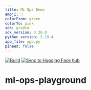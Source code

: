 ```yaml
---
title: ML Ops Demo
emoji: 🏃
colorFrom: green
colorTo: pink
sdk: gradio
sdk_version: 3.30.0
python_version: 3.10.4
app_file: app.py
pineed: false
---
```


[![Build](https://github.com/SorinAbrudan/ml-ops-playground/actions/workflows/build.yml/badge.svg)](https://github.com/SorinAbrudan/ml-ops-playground/actions/workflows/build.yml)
[![Sync to Hugging Face hub](https://github.com/SorinAbrudan/ml-ops-playground/actions/workflows/deploy.yml/badge.svg)](https://github.com/SorinAbrudan/ml-ops-playground/actions/workflows/deploy.yml)

# ml-ops-playground
